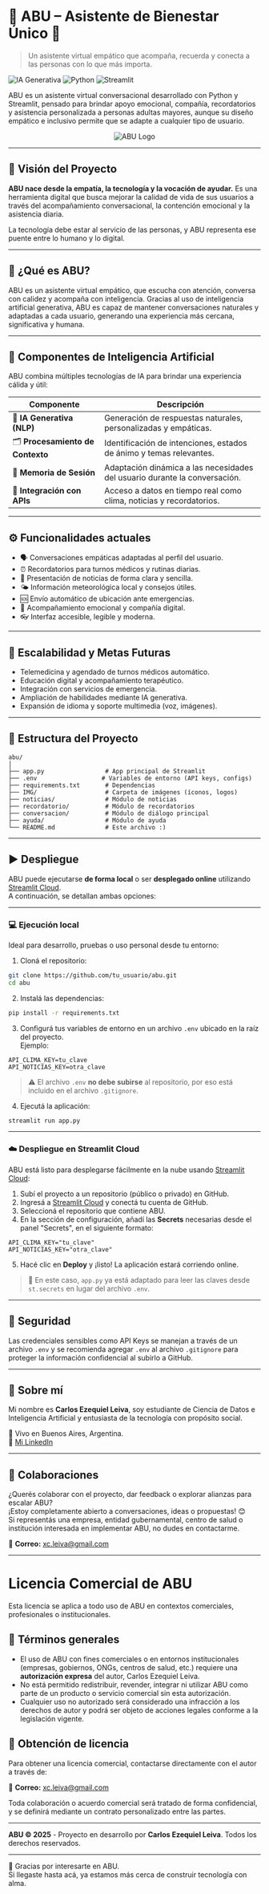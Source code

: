 # 🤖 ABU – Asistente de Bienestar Único 💜
> Un asistente virtual empático que acompaña, recuerda y conecta a las personas con lo que más importa.

![IA Generativa](https://img.shields.io/badge/IA%20Generativa-Integrada-%237235c9?style=for-the-badge&logo=openai&logoColor=white)
![Python](https://img.shields.io/badge/Python-3.10-blue?style=for-the-badge&logo=python&logoColor=white)
![Streamlit](https://img.shields.io/badge/Streamlit-App-%23FF4B4B?style=for-the-badge&logo=streamlit&logoColor=white)



ABU es un asistente virtual conversacional desarrollado con Python y Streamlit, pensado para brindar apoyo emocional, compañía, recordatorios y asistencia personalizada a personas adultas mayores, aunque su diseño empático e inclusivo permite que se adapte a cualquier tipo de usuario.

<p align="center">
  <img src="IMG/LOGO.png" alt="ABU Logo" />
</p>

---


## 🚀 Visión del Proyecto

**ABU nace desde la empatía, la tecnología y la vocación de ayudar.** Es una herramienta digital que busca mejorar la calidad de vida de sus usuarios a través del acompañamiento conversacional, la contención emocional y la asistencia diaria.

La tecnología debe estar al servicio de las personas, y ABU representa ese puente entre lo humano y lo digital.

---

## 🧠 ¿Qué es ABU?

ABU es un asistente virtual empático, que escucha con atención, conversa con calidez y acompaña con inteligencia. Gracias al uso de inteligencia artificial generativa, ABU es capaz de mantener conversaciones naturales y adaptadas a cada usuario, generando una experiencia más cercana, significativa y humana.


---

## 🧠 Componentes de Inteligencia Artificial

ABU combina múltiples tecnologías de IA para brindar una experiencia cálida y útil:

| Componente                       | Descripción                                                                 |
|----------------------------------|-----------------------------------------------------------------------------|
| 💬 **IA Generativa (NLP)**       | Generación de respuestas naturales, personalizadas y empáticas.            |
| 🗂️ **Procesamiento de Contexto** | Identificación de intenciones, estados de ánimo y temas relevantes.        |
| 🔄 **Memoria de Sesión**         | Adaptación dinámica a las necesidades del usuario durante la conversación. |
| 📡 **Integración con APIs**      | Acceso a datos en tiempo real como clima, noticias y recordatorios.        |

---

## ⚙️ Funcionalidades actuales

- 🗣️ Conversaciones empáticas adaptadas al perfil del usuario.
- ⏰ Recordatorios para turnos médicos y rutinas diarias.
- 📰 Presentación de noticias de forma clara y sencilla.
- 🌤️ Información meteorológica local y consejos útiles.
- 🆘 Envío automático de ubicación ante emergencias.
- 💬 Acompañamiento emocional y compañía digital.
- 👓 Interfaz accesible, legible y moderna.

---

## 🌱 Escalabilidad y Metas Futuras

- Telemedicina y agendado de turnos médicos automático.
- Educación digital y acompañamiento terapéutico.
- Integración con servicios de emergencia.
- Ampliación de habilidades mediante IA generativa.
- Expansión de idioma y soporte multimedia (voz, imágenes).

---

## 📂 Estructura del Proyecto

```
abu/
│
├── app.py                 # App principal de Streamlit
├── .env                  # Variables de entorno (API keys, configs)
├── requirements.txt       # Dependencias
├── IMG/                   # Carpeta de imágenes (íconos, logos)
├── noticias/              # Módulo de noticias
├── recordatorio/          # Módulo de recordatorios
├── conversacion/          # Módulo de diálogo principal
├── ayuda/                 # Módulo de ayuda
└── README.md              # Este archivo :)
```

---

## ▶️ Despliegue

ABU puede ejecutarse **de forma local** o ser **desplegado online** utilizando [Streamlit Cloud](https://streamlit.io/cloud).  
A continuación, se detallan ambas opciones:

---

### 💻 Ejecución local

Ideal para desarrollo, pruebas o uso personal desde tu entorno:

1. Cloná el repositorio:

```bash
git clone https://github.com/tu_usuario/abu.git
cd abu
```

2. Instalá las dependencias:

```bash
pip install -r requirements.txt
```

3. Configurá tus variables de entorno en un archivo `.env` ubicado en la raíz del proyecto.  
Ejemplo:

```
API_CLIMA_KEY=tu_clave
API_NOTICIAS_KEY=otra_clave
```

> ⚠️ El archivo `.env` **no debe subirse** al repositorio, por eso está incluido en el archivo `.gitignore`.

4. Ejecutá la aplicación:

```bash
streamlit run app.py
```

---

### ☁️ Despliegue en Streamlit Cloud

ABU está listo para desplegarse fácilmente en la nube usando [Streamlit Cloud](https://streamlit.io/cloud):

1. Subí el proyecto a un repositorio (público o privado) en GitHub.
2. Ingresá a [Streamlit Cloud](https://streamlit.io/cloud) y conectá tu cuenta de GitHub.
3. Seleccioná el repositorio que contiene ABU.
4. En la sección de configuración, añadí las **Secrets** necesarias desde el panel "Secrets", en el siguiente formato:

```
API_CLIMA_KEY="tu_clave"
API_NOTICIAS_KEY="otra_clave"
```

5. Hacé clic en **Deploy** y ¡listo! La aplicación estará corriendo online.

> 📌 En este caso, `app.py` ya está adaptado para leer las claves desde `st.secrets` en lugar del archivo `.env`.


---

## 🔐 Seguridad

Las credenciales sensibles como API Keys se manejan a través de un archivo `.env` y se recomienda agregar `.env` al archivo `.gitignore` para proteger la información confidencial al subirlo a GitHub.

---

## 🙋 Sobre mí

Mi nombre es **Carlos Ezequiel Leiva**, soy estudiante de Ciencia de Datos e Inteligencia Artificial y entusiasta de la tecnología con propósito social.

📍 Vivo en Buenos Aires, Argentina.  
📎 [Mi LinkedIn](https://www.linkedin.com/in/c-e-leiva)

---

## 🤝 Colaboraciones

¿Querés colaborar con el proyecto, dar feedback o explorar alianzas para escalar ABU?  
¡Estoy completamente abierto a conversaciones, ideas o propuestas! 😊  
Si representás una empresa, entidad gubernamental, centro de salud o institución interesada en implementar ABU, no dudes en contactarme.

📩 **Correo:** xc.leiva@gmail.com

---

# Licencia Comercial de ABU

Esta licencia se aplica a todo uso de ABU en contextos comerciales, profesionales o institucionales.

## 📌 Términos generales

- El uso de ABU con fines comerciales o en entornos institucionales (empresas, gobiernos, ONGs, centros de salud, etc.) requiere una **autorización expresa** del autor, Carlos Ezequiel Leiva.
- No está permitido redistribuir, revender, integrar ni utilizar ABU como parte de un producto o servicio comercial sin esta autorización.
- Cualquier uso no autorizado será considerado una infracción a los derechos de autor y podrá ser objeto de acciones legales conforme a la legislación vigente.

## 🔑 Obtención de licencia

Para obtener una licencia comercial, contactarse directamente con el autor a través de:

📩 **Correo:** xc.leiva@gmail.com  

Toda colaboración o acuerdo comercial será tratado de forma confidencial, y se definirá mediante un contrato personalizado entre las partes.

---

**ABU © 2025** - Proyecto en desarrollo por **Carlos Ezequiel Leiva**. Todos los derechos reservados.

---

💜 Gracias por interesarte en ABU.  
Si llegaste hasta acá, ya estamos más cerca de construir tecnología con alma.


